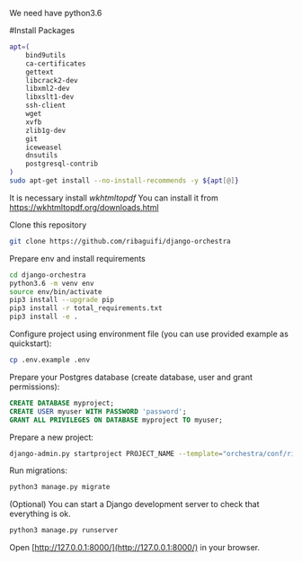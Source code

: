 We need have python3.6

#Install Packages
```bash
apt=(
    bind9utils 
    ca-certificates 
    gettext 
    libcrack2-dev
    libxml2-dev
    libxslt1-dev
    ssh-client
    wget
    xvfb
    zlib1g-dev
    git
    iceweasel
    dnsutils
    postgresql-contrib
)
sudo apt-get install --no-install-recommends -y ${apt[@]}
```

It is necessary install *wkhtmltopdf*
You can install it from https://wkhtmltopdf.org/downloads.html

Clone this repository
```bash
git clone https://github.com/ribaguifi/django-orchestra
```

Prepare env and install requirements
```bash
cd django-orchestra
python3.6 -m venv env
source env/bin/activate
pip3 install --upgrade pip
pip3 install -r total_requirements.txt
pip3 install -e .
```

Configure project using environment file (you can use provided example as quickstart):
```bash
cp .env.example .env
```

Prepare your Postgres database (create database, user and grant permissions):
```sql
CREATE DATABASE myproject;
CREATE USER myuser WITH PASSWORD 'password';
GRANT ALL PRIVILEGES ON DATABASE myproject TO myuser;
```

Prepare a new project:

```bash
django-admin.py startproject PROJECT_NAME --template="orchestra/conf/ribaguifi_template"
```

Run migrations:                                                                                         
```bash                                                                                                 
python3 manage.py migrate                                                                               
```

(Optional) You can start a Django development server to check that everything is ok.                    
```bash                                                                                                 
python3 manage.py runserver                                                                             
```
 
Open [http://127.0.0.1:8000/](http://127.0.0.1:8000/) in your browser.
